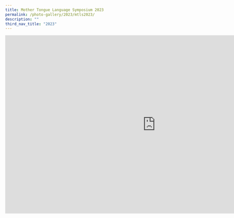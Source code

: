```yaml
---
title: Mother Tongue Language Symposium 2023
permalink: /photo-gallery/2023/mtls2023/
description: ""
third_nav_title: "2023"
---
```

<iframe allowfullscreen="true" height="569" width="960" frameborder="0" src="https://docs.google.com/presentation/d/e/2PACX-1vQz9nLawp6y-qw32Dj_8KAXeliRgGbquTVscEkRCLnovFZzBvbef0Drj2mehGQVDAKfgFY0XXMrzHZ2/embed?start=true&amp;loop=false&amp;delayms=3000"></iframe>